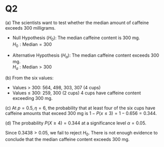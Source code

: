 # Q2

(a)
The scientists want to test whether the median amount of caffeine exceeds 300 milligrams.

- Null Hypothesis ($H_0$): The median caffeine content is 300 mg.  
  $H_0: \text{Median} = 300$

- Alternative Hypothesis ($H_a$): The median caffeine content exceeds 300 mg.  
  $H_a: \text{Median} > 300$

(b)
From the six values:
- Values > 300: 564, 498, 303, 307 (4 cups)
- Values $\leq$ 300: 259, 300 (2 cups)
4 cups have caffeine content exceeding 300 mg.

(c)
At $p=0.5, \eta=6$, the probability that at least four of the six cups have caffeine amounts that exceed 300 mg is $1-P(x \leq 3)=1-0.656=0.344$.

(d)
The probability $P(X \geq 4) = 0.344$ at a significance level $\alpha = 0.05$.

Since $0.3438 > 0.05$, we fail to reject $H_0$. There is not enough evidence to conclude that the median caffeine content exceeds 300 mg.